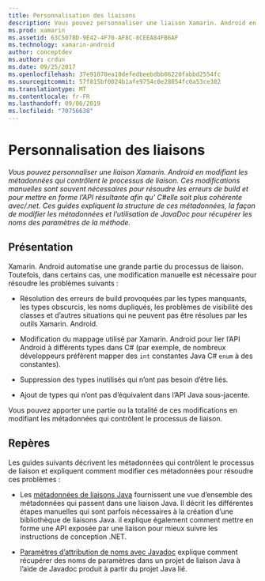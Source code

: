 ```yaml
---
title: Personnalisation des liaisons
description: Vous pouvez personnaliser une liaison Xamarin. Android en modifiant les métadonnées qui contrôlent le processus de liaison. Ces modifications manuelles sont souvent nécessaires pour résoudre les erreurs de build et pour mettre en forme l’API résultante afin qu' C#elle soit plus cohérente avec/.net. Ces guides expliquent la structure de ces métadonnées, la façon de modifier les métadonnées et l’utilisation de JavaDoc pour récupérer les noms des paramètres de la méthode.
ms.prod: xamarin
ms.assetid: 63C5078D-9E42-4F70-AF8C-8CEEA84FB6AF
ms.technology: xamarin-android
author: conceptdev
ms.author: crdun
ms.date: 09/25/2017
ms.openlocfilehash: 37e91070ea10defedbeebdbb06220fabbd2554fc
ms.sourcegitcommit: 57f815bf0024b1afe9754c0e28054fc0a53ce302
ms.translationtype: MT
ms.contentlocale: fr-FR
ms.lasthandoff: 09/06/2019
ms.locfileid: "70756638"
---
```

# <a name="customizing-bindings"></a>Personnalisation des liaisons

_Vous pouvez personnaliser une liaison Xamarin. Android en modifiant les métadonnées qui contrôlent le processus de liaison. Ces modifications manuelles sont souvent nécessaires pour résoudre les erreurs de build et pour mettre en forme l’API résultante afin qu' C#elle soit plus cohérente avec/.net. Ces guides expliquent la structure de ces métadonnées, la façon de modifier les métadonnées et l’utilisation de JavaDoc pour récupérer les noms des paramètres de la méthode._

## <a name="overview"></a>Présentation

Xamarin. Android automatise une grande partie du processus de liaison. Toutefois, dans certains cas, une modification manuelle est nécessaire pour résoudre les problèmes suivants :

- Résolution des erreurs de build provoquées par les types manquants, les types obscurcis, les noms dupliqués, les problèmes de visibilité des classes et d’autres situations qui ne peuvent pas être résolues par les outils Xamarin. Android. 

- Modification du mappage utilisé par Xamarin. Android pour lier l’API Android à différents types dans C# (par exemple, de nombreux développeurs préfèrent mapper des `int` constantes Java C# `enum` à des constantes).

- Suppression des types inutilisés qui n’ont pas besoin d’être liés. 

- Ajout de types qui n’ont pas d’équivalent dans l’API Java sous-jacente. 

Vous pouvez apporter une partie ou la totalité de ces modifications en modifiant les métadonnées qui contrôlent le processus de liaison.

## <a name="guides"></a>Repères

Les guides suivants décrivent les métadonnées qui contrôlent le processus de liaison et expliquent comment modifier ces métadonnées pour résoudre ces problèmes :

- Les [métadonnées de liaisons Java](~/android/platform/binding-java-library/customizing-bindings/java-bindings-metadata.md) fournissent une vue d’ensemble des métadonnées qui passent dans une liaison Java.
    Il décrit les différentes étapes manuelles qui sont parfois nécessaires à la création d’une bibliothèque de liaisons Java. il explique également comment mettre en forme une API exposée par une liaison pour mieux suivre les instructions de conception .NET.

- [Paramètres d’attribution de noms avec Javadoc](~/android/platform/binding-java-library/customizing-bindings/naming-parameters-with-javadoc.md) explique comment récupérer des noms de paramètres dans un projet de liaison Java à l’aide de Javadoc produit à partir du projet Java lié.
